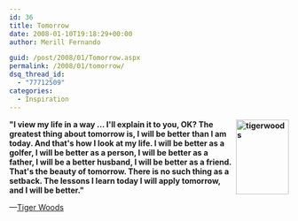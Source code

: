 ```yaml
---
id: 36
title: Tomorrow
date: 2008-01-10T19:18:29+00:00
author: Merill Fernando

guid: /post/2008/01/Tomorrow.aspx
permalink: /2008/01/tomorrow/
dsq_thread_id:
  - "77712509"
categories:
  - Inspiration
---
```

<p><strong><img height="135" alt="tigerwoods" src="http://www.merill.net/wp-content/uploads/binary/Tomorrow_11D8A/tigerwoods.jpg" width="95" align="right"> "I view my life in a way … I'll explain it to you, OK? The greatest thing about tomorrow is, I will be better than I am today. And that's how I look at my life. I will be better as a golfer, I will be better as a person, I will be better as a father, I will be a better husband, I will be better as a friend. That's the beauty of tomorrow. There is no such thing as a setback. The lessons I learn today I will apply tomorrow, and I will be better."</strong>  <p>—<a href="http://sports.espn.go.com/golf/columns/story?columnist=diaz_jaime&amp;id=3158267">Tiger Woods</a></p>